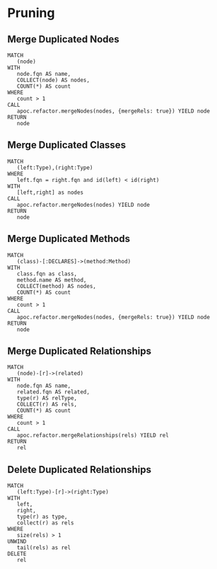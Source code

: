 # Pruning

## Merge Duplicated Nodes

```text
MATCH
   (node)
WITH
   node.fqn AS name,
   COLLECT(node) AS nodes,
   COUNT(*) AS count
WHERE
   count > 1
CALL
   apoc.refactor.mergeNodes(nodes, {mergeRels: true}) YIELD node
RETURN
   node
```

## Merge Duplicated Classes

```text
MATCH
   (left:Type),(right:Type)
WHERE
   left.fqn = right.fqn and id(left) < id(right)
WITH
   [left,right] as nodes
CALL
   apoc.refactor.mergeNodes(nodes) YIELD node
RETURN
   node
```

## Merge Duplicated Methods

```text
MATCH
   (class)-[:DECLARES]->(method:Method)
WITH
   class.fqn as class,
   method.name AS method,
   COLLECT(method) AS nodes,
   COUNT(*) AS count
WHERE
   count > 1
CALL
   apoc.refactor.mergeNodes(nodes, {mergeRels: true}) YIELD node
RETURN
   node
```

## Merge Duplicated Relationships

```text
MATCH
   (node)-[r]->(related)
WITH
   node.fqn AS name,
   related.fqn AS related,
   type(r) AS relType,
   COLLECT(r) AS rels,
   COUNT(*) AS count
WHERE
   count > 1
CALL
   apoc.refactor.mergeRelationships(rels) YIELD rel
RETURN
   rel
```

## Delete Duplicated Relationships

```text
MATCH
   (left:Type)-[r]->(right:Type)
WITH
   left,
   right,
   type(r) as type,
   collect(r) as rels
WHERE
   size(rels) > 1
UNWIND
   tail(rels) as rel
DELETE
   rel
```


